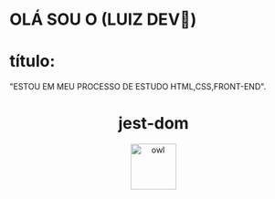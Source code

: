 # OLÁ SOU O (LUIZ DEV👋)
 



# título:
   "ESTOU EM MEU PROCESSO DE ESTUDO HTML,CSS,FRONT-END".
 
  
<div align="center">
<h1>jest-dom</h1>

<a href="https://www.emojione.com/emoji/1f989">
  <img
    height="80"
    width="80"
    alt="owl"
    src="https://raw.githubusercontent.com/testing-library/jest-dom/main/other/owl.png"
  />
</a>

